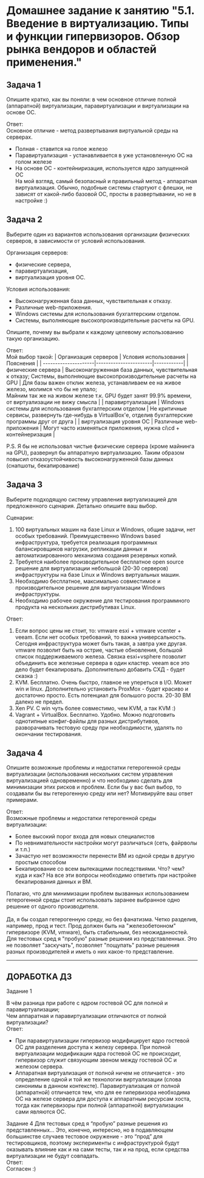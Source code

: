 
# Домашнее задание к занятию "5.1. Введение в виртуализацию. Типы и функции гипервизоров. Обзор рынка вендоров и областей применения."

## Задача 1

Опишите кратко, как вы поняли: в чем основное отличие полной (аппаратной) виртуализации, паравиртуализации и виртуализации на основе ОС.  

Ответ:  
Основное отличие - метод развертывания виртуальной среды на серверах.
* Полная - ставится на голое железо
* Паравиртуализация - устанавливается в уже установленную ОС на голом железе
* На основе ОС - контейниризация, используется ядро запущенной ОС  
На мой взгляд, самый безопасный и правильный метод - аппаратная виртуализация. Обычно, подобные системы стартуют с флешки, не зависят от какой-либо базовой ОС, просты в развертывании, но не в настройке :)

## Задача 2

Выберите один из вариантов использования организации физических серверов, в зависимости от условий использования.

Организация серверов:
- физические сервера,
- паравиртуализация,
- виртуализация уровня ОС.

Условия использования:
- Высоконагруженная база данных, чувствительная к отказу.
- Различные web-приложения.
- Windows системы для использования бухгалтерским отделом.
- Системы, выполняющие высокопроизводительные расчеты на GPU.

Опишите, почему вы выбрали к каждому целевому использованию такую организацию.  

Ответ:  
Мой выбор такой:
| Организация серверов | Условия использования | Пояснения |
| ---------------------|-----------------------|------------|
| физические сервера | Высоконагруженная база данных, чувствительная к отказу; Системы, выполняющие высокопроизводительные расчеты на GPU | Для базы важен отклик железа, устанавливаем ее на живое железо, молимся что бы не упало; <br> Майним так же на живом железе т.к. GPU будет занят 99.9% времени, от виртуализации не вижу смысла |
| паравиртуализация | Windows системы для использования бухгалтерским отделом | Не критичные сервисы, развернуть где-нибудь в VirtualBox'е, отделив бухгалтерские программы друг от друга |
| виртуализация уровня ОС | Различные web-приложения | Могут часто изменяться приложения, нужна ci\cd + контейнеризация |

P.S. Я бы не использовал чистые физические сервера (кроме майнинга на GPU), развернул бы аппаратную виртуализацию. Таким образом повысил отказоустойчивость высоконагруженной базы данных (снапшоты, бекапирование)


## Задача 3

Выберите подходящую систему управления виртуализацией для предложенного сценария. Детально опишите ваш выбор.

Сценарии:

1. 100 виртуальных машин на базе Linux и Windows, общие задачи, нет особых требований. Преимущественно Windows based инфраструктура, требуется реализация программных балансировщиков нагрузки, репликации данных и автоматизированного механизма создания резервных копий.
2. Требуется наиболее производительное бесплатное open source решение для виртуализации небольшой (20-30 серверов) инфраструктуры на базе Linux и Windows виртуальных машин.
3. Необходимо бесплатное, максимально совместимое и производительное решение для виртуализации Windows инфраструктуры.
4. Необходимо рабочее окружение для тестирования программного продукта на нескольких дистрибутивах Linux.  

Ответ:  
1. Если вопрос цены не стоит, то: vmware esxi + vmware vcenter + veeam. Если нет особых требований, то важна универсальность. Сегодня инфраструктура может быть такая, а завтра уже другая. vmware позволит быть на острие, частые обновления, большой список поддерживаемого железа. Связка esxi+vsphere позволит объединить все железные сервера в один кластер. veeam все это дело будет бекапировать. Дополнительно добавить СХД - будет сказка \:)
2. KVM. Бесплатно. Очень быстро, главное не упереться в I/O. Может win и linux. Дополнительно установить ProxMox - будет красиво и достаточно просто. Есть потенциал для большого роста. 20-30 ВМ далеко не предел.
3. Xen PV. С win чуть более совместимо, чем KVM, а так KVM :)
4. Vagrant + VirtualBox. Бесплатно. Удобно. Можно подготовить однотипные конфиг-файлы для разных дистрибутивов, разворачивать тестовую среду при необходимости, удалять по окончании тестирования.


## Задача 4

Опишите возможные проблемы и недостатки гетерогенной среды виртуализации (использования нескольких систем управления виртуализацией одновременно) и что необходимо сделать для минимизации этих рисков и проблем. Если бы у вас был выбор, то создавали бы вы гетерогенную среду или нет? Мотивируйте ваш ответ примерами.  

Ответ:  
Возможные проблемы и недостатки гетерогенной среды виртуализации:
* Более высокий порог входа для новых специалистов
* По невнимательности настройки могут различаться (сеть, файрволы и т.п.)
* Зачастую нет возможности перенести ВМ из одной среды в другую простым способом
* Бекапирование со всем вытекащими последствиями. Что? чем? куда и как? На все эти вопросы необходимо ответить при настройке бекапирования данных и ВМ.

Полагаю, что для минимизации проблем вызванных использованием гетерогенной среды стоит использовать заранее выбранное одно решение от одного производителя.  
<br>
Да, я бы создал гетерогенную среду, но без фанатизма. Четко разделив, например, прод и тест. Прод должен быть на "железобетонном" гипервизоре (KVM, vmware), быть стабильным, без неожиданностей. Для тестовых сред я "пробую" разные решения из представленных. Это не позволяет "заскучать", позволяет "пощупать" разные решения разных производителей и иметь о них какое-то представление.

---

## ДОРАБОТКА ДЗ

Задание 1

В чём разница при работе с ядром гостевой ОС для полной и паравиртуализации;  
Чем аппаратная и паравиртуализации отличаются от полной виртуализации?  
Ответ:  
* При паравиртуализации гипервизор модифицирует ядро гостевой ОС для разделения доступа к железу сервера. При полной виртуализации модификации ядра гостевой ОС не происходит, гипервизор служит связующим звеном между гостевой ОС и железом сервера.
* Аппаратная виртуализация от полной ничем не отличается - это определение одной и той же технологии виртуализации (слова синонимы в данном контексте). Паравиртуализация от полной (аппаратной) отличается тем, что для ее гипервизора необходима ОС на железе сервера для доступа к аппаратным ресурсам хоста, тогда как гипервизоры при полной (аппаратной) виртуализации сами являются ОС.  

Задание 4
Для тестовых сред я “пробую” разные решения из представленных…
Это, конечно, интересно, но в подавляющем большинстве случаев тестовое окружение - это “прод” для тестировщиков, поэтому эксперименты с инфраструктурой будут оказывать влияние как и на сами тесты, так и на прод, если средства виртуализации не будут совпадать.  
Ответ:  
Согласен :)